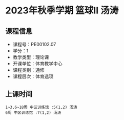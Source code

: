 # 2023年秋季学期 篮球II 汤涛






## 课程信息

- 课程号：PE00102.07
- 学分：1
- 教学类型：理论课
- 开课单位：体育教学中心
- 课程类别：通修
- 课程层次：体育选项

## 上课时间

```
1~3,6~18周 中区训练馆 :5(1,2) 汤涛
6周 中区训练馆 :7(1,2) 汤涛
```

